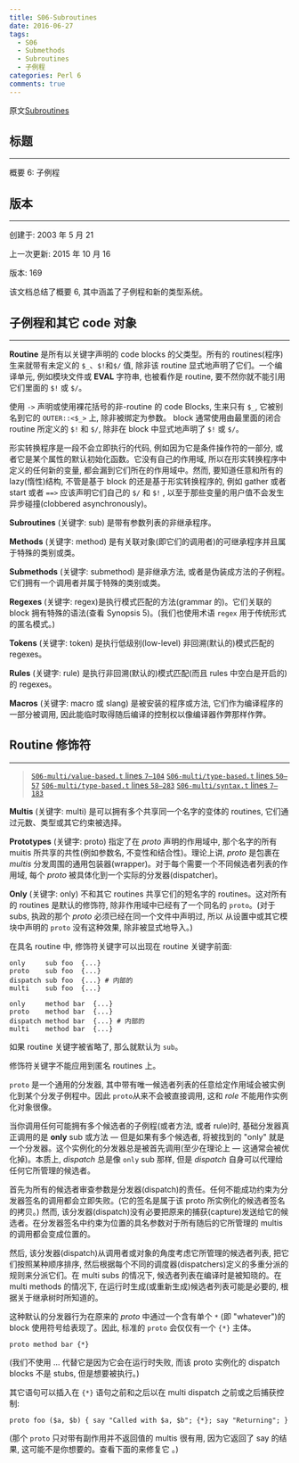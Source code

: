 ```yaml
---
title: S06-Subroutines
date: 2016-06-27
tags:
  - S06
  - Submethods
  - Subroutines
  - 子例程
categories: Perl 6
comments: true
---
```




原文[Subroutines](http://design.perl6.org/S06.html)

## 标题
---

概要 6: 子例程

## 版本
---

创建于: 2003 年 5 月 21

上一次更新: 2015 年 10 月 16

版本: 169

该文档总结了概要 6, 其中涵盖了子例程和新的类型系统。

## 子例程和其它 code 对象
---

**Routine** 是所有以关键字声明的 code blocks 的父类型。所有的 routines(程序)生来就带有未定义的 `$_`、`$!`和`$/` 值, 除非该 routine 显式地声明了它们。一个编译单元, 例如模块文件或 **EVAL** 字符串, 也被看作是 routine, 要不然你就不能引用它们里面的 `$!` 或 `$/`。

使用 `->` 声明或使用裸花括号的非-routine 的 code Blocks, 生来只有 `$_`, 它被别名到它的 `OUTER::<$_>` 上, 除非被绑定为参数。 block 通常使用由最里面的闭合 routine 所定义的 `$!` 和 `$/`, 除非在 block 中显式地声明了 `$!` 或 `$/`。

形实转换程序是一段不会立即执行的代码, 例如因为它是条件操作符的一部分, 或者它是某个属性的默认初始化函数。它没有自己的作用域, 所以在形实转换程序中定义的任何新的变量, 都会漏到它们所在的作用域中。然而, 要知道任意和所有的 lazy(惰性)结构, 不管是基于 block 的还是基于形实转换程序的, 例如 gather 或者 start 或者 `==>` 应该声明它们自己的 `$/` 和 `$!` , 以至于那些变量的用户值不会发生异步碰撞(clobbered asynchronously)。

**Subroutines** (关键字: sub) 是带有参数列表的非继承程序。

**Methods** (关键字: method) 是有关联对象(即它们的调用者)的可继承程序并且属于特殊的类别或类。

**Submethods** (关键字: submethod) 是非继承方法, 或者是伪装成方法的子例程。它们拥有一个调用者并属于特殊的类别或类。

**Regexes** (关键字: regex)是执行模式匹配的方法(grammar 的)。它们关联的 block 拥有特殊的语法(查看 Synopsis 5)。(我们也使用术语 `regex` 用于传统形式的匿名模式。)

**Tokens** (关键字: token) 是执行低级别(low-level) 非回溯(默认的)模式匹配的 regexes。

**Rules** (关键字: rule) 是执行非回溯(默认的)模式匹配(而且 rules 中空白是开启的)的 regexes。

**Macros** (关键字: macro 或 slang) 是被安装的程序或方法, 它们作为编译程序的一部分被调用, 因此能临时取得随后编译的控制权以像编译器作弊那样作弊。

## Routine 修饰符
---

> [`S06-multi/value-based.t` lines `7–104`](https://github.com/perl6/roast/blob/master/S06-multi/value-based.t#L7-L104)
> [`S06-multi/type-based.t` lines `50–57`](https://github.com/perl6/roast/blob/master/S06-multi/type-based.t#L50-L57)
> [`S06-multi/type-based.t` lines `58–283`](https://github.com/perl6/roast/blob/master/S06-multi/type-based.t#L58-L283)
> [`S06-multi/syntax.t` lines `7–183`](https://github.com/perl6/roast/blob/master/S06-multi/syntax.t#L7-L183)

**Multis** (关键字: multi) 是可以拥有多个共享同一个名字的变体的 routines, 它们通过元数、类型或其它约束被选择。

**Prototypes** (关键字: proto) 指定了在 *proto* 声明的作用域中, 那个名字的所有 muitis 所共享的共性(例如参数名, 不变性和结合性)。理论上讲, *proto* 是包裹在 *multis* 分发周围的通用包装器(wrapper)。对于每个需要一个不同候选者列表的作用域, 每个 *proto* 被具体化到一个实际的分发器(dispatcher)。

**Only** (关键字: only) 不和其它 routines 共享它们的短名字的 routines。这对所有的 routines 是默认的修饰符, 除非作用域中已经有了一个同名的 `proto`。(对于 subs, 执政的那个 *proto* 必须已经在同一个文件中声明过, 所以 从设置中或其它模块中声明的 `proto` 没有这种效果, 除非被显式地导入。)

在具名 routine 中, 修饰符关键字可以出现在 routine 关键字前面:

```perl6
only     sub foo  {...}
proto    sub foo  {...}
dispatch sub foo  {...} # 内部的
multi    sub foo  {...}

only     method bar  {...}
proto    method bar  {...}
dispatch method bar  {...} # 内部的
multi    method bar  {...}
```

如果 routine 关键字被省略了, 那么就默认为 `sub`。

修饰符关键字不能应用到匿名 routines 上。

`proto` 是一个通用的分发器, 其中带有唯一候选者列表的任意给定作用域会被实例化到某个分发子例程中。因此 `proto`从来不会被直接调用, 这和 *role* 不能用作实例化对象很像。



当你调用任何可能拥有多个候选者的子例程(或者方法, 或者 rule)时, 基础分发器真正调用的是 **only** sub 或方法 — 但是如果有多个候选者, 将被找到的 "only" 就是一个分发器。这个实例化的分发器总是被首先调用(至少在理论上 — 这通常会被优化掉)。本质上, *dispatch* 总是像 `only` sub 那样, 但是 *dispatch* 自身可以代理给任何它所管理的候选者。

首先为所有的候选者审查参数是分发器(dispatch)的责任。任何不能成功约束为分发器签名的调用都会立即失败。(它的签名是属于该 proto 所实例化的候选者签名的拷贝。) 然而, 该分发器(dispatch)没有必要把原来的捕获(capture)发送给它的候选者。在分发器签名中约束为位置的具名参数对于所有随后的它所管理的 multis 的调用都会变成位置的。

然后, 该分发器(dispatch)从调用者或对象的角度考虑它所管理的候选者列表, 把它们按照某种顺序排序, 然后根据每个不同的调度器(dispatchers)定义的多重分派的规则来分派它们。在 multi subs 的情况下, 候选者列表在编译时是被知晓的。在 multi methods 的情况下, 在运行时生成(或重新生成)候选者列表可能是必要的, 根据关于继承树时所知道的。

这种默认的分发器行为在原来的 *proto* 中通过一个含有单个 `*` (即 "whatever")的 block 使用符号给表现了。因此, 标准的 `proto` 会仅仅有一个 `{*}` 主体。

```perl6
proto method bar {*}
```

(我们不使用 … 代替它是因为它会在运行时失败, 而该 proto 实例化的 dispatch blocks 不是 stubs, 但是想要被执行。)

 其它语句可以插入在 `{*}` 语句之前和之后以在 multi dispatch 之前或之后捕获控制:

```perl6
proto foo ($a, $b) { say "Called with $a, $b"; {*}; say "Returning"; }
```

(那个 `proto` 只对带有副作用并不返回值的 multis 很有用, 因为它返回了 say 的结果, 这可能不是你想要的。查看下面的来修复它 。)
